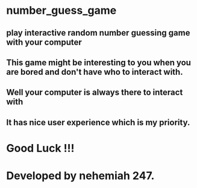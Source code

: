 # number_guess_game
## play interactive random number guessing game with your computer
## This game might be interesting to you when you are bored and don't have who to interact with.
## Well your computer is always there to interact with
## It has nice user experience which is my priority.
# Good Luck !!!
# Developed by nehemiah 247.
